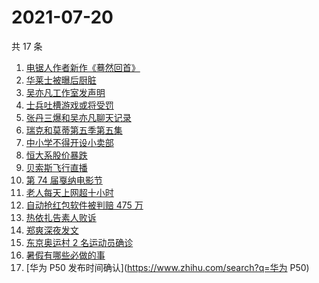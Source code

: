 # 2021-07-20

共 17 条

<!-- BEGIN -->
<!-- 最后更新时间 Tue Jul 20 2021 16:11:18 GMT+0800 (China Standard Time) -->

1. [电锯人作者新作《蓦然回首》](https://www.zhihu.com/search?q=藤本树)
1. [华莱士被曝后厨脏](https://www.zhihu.com/search?q=华莱士)
1. [吴亦凡工作室发声明](https://www.zhihu.com/search?q=吴亦凡)
1. [士兵吐槽游戏或将受罚](https://www.zhihu.com/search?q=战争雷霆)
1. [张丹三爆和吴亦凡聊天记录](https://www.zhihu.com/search?q=张丹三)
1. [瑞克和莫蒂第五季第五集](https://www.zhihu.com/search?q=瑞克和莫蒂)
1. [中小学不得开设小卖部](https://www.zhihu.com/search?q=小卖部)
1. [恒大系股价暴跌](https://www.zhihu.com/search?q=恒大股票)
1. [贝索斯飞行直播](https://www.zhihu.com/search?q=贝索斯)
1. [第 74 届戛纳电影节](https://www.zhihu.com/search?q=戛纳电影节)
1. [老人每天上网超十小时](https://www.zhihu.com/search?q=老人网瘾)
1. [自动抢红包软件被判赔 475 万](https://www.zhihu.com/search?q=微信自动抢红包)
1. [热依扎告素人败诉](https://www.zhihu.com/search?q=热依扎败诉)
1. [郑爽深夜发文](https://www.zhihu.com/search?q=郑爽)
1. [东京奥运村 2 名运动员确诊](https://www.zhihu.com/search?q=东京奥运村确诊)
1. [暑假有哪些必做的事](https://www.zhihu.com/search?q=考后黄金一夏)
1. [华为 P50 发布时间确认](https://www.zhihu.com/search?q=华为 P50)

<!-- END -->
